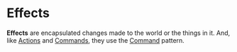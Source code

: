 # Effects

**Effects** are encapsulated changes made to the world or the things in it.  And, like [Actions](../actions/README.md) and [Commands](../commands/README.md), they use the [Command](https://gameprogrammingpatterns.com/command.html) pattern.
